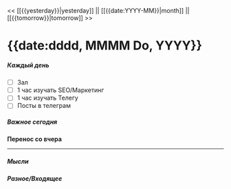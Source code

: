 << [[{{yesterday}}|yesterday]] || [[{{date:YYYY-MM}}|month]] || [[{{tomorrow}}|tomorrow]] >>

# {{date:dddd, MMMM Do, YYYY}}

##### Каждый день
- [ ] Зал
- [ ] 1 час изучать SEO/Маркетинг
- [ ] 1 час изучать Телегу
- [ ] Посты в телеграм
##### Важное сегодня
**Перенос со вчера**

---

##### Мысли

##### Разное/Входящее
